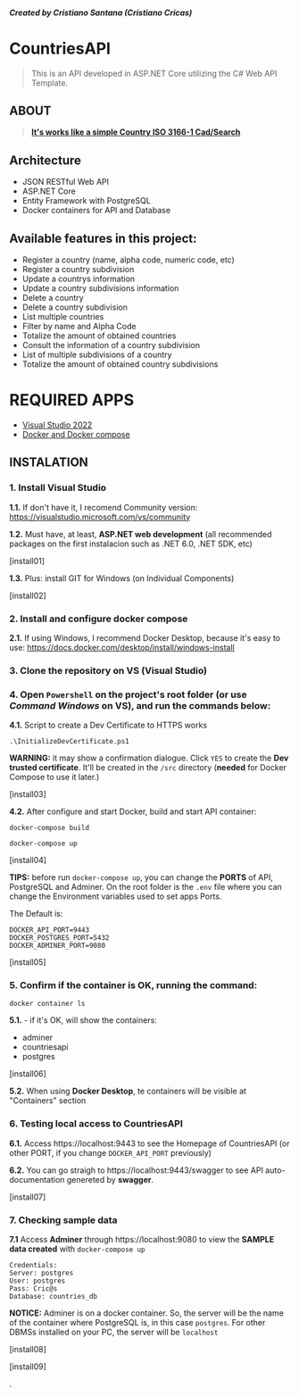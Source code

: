 #### _Created by Cristiano Santana (Cristiano Cricas)_

# CountriesAPI
> This is an API developed in ASP.NET Core utilizing the C# Web API Template.


## ABOUT
> **[It's works like a simple Country ISO 3166-1 Cad/Search](https://en.wikipedia.org/wiki/ISO_3166-1)**


## Architecture
- JSON RESTful Web API
- ASP.NET Core
- Entity Framework with PostgreSQL
- Docker containers for API and Database


## Available features in this project:
- Register a country (name, alpha code, numeric code, etc)
- Register a country subdivision
- Update a countrys information
- Update a country subdivisions information
- Delete a country
- Delete a country subdivision
- List multiple countries
- Filter by name and Alpha Code
- Totalize the amount of obtained countries
- Consult the information of a country subdivision
- List of multiple subdivisions of a country
- Totalize the amount of obtained country subdivisions


# REQUIRED APPS
* [Visual Studio 2022](https://visualstudio.microsoft.com/downloads/)
* [Docker and Docker compose](https://docs.docker.com/compose/) 



## INSTALATION

### 1. Install Visual Studio
**1.1.** If don't have it, I recomend Community version: https://visualstudio.microsoft.com/vs/community

**1.2.** Must have, at least, **ASP.NET web development** (all recommended packages on the first instalacion such as .NET 6.0, .NET SDK, etc)

[install01]

**1.3.** Plus: install GIT for Windows (on Individual Components)

[install02]


### 2. Install and configure docker compose 
**2.1.** If using Windows, I recommend Docker Desktop, because it's easy to use: https://docs.docker.com/desktop/install/windows-install


### 3. Clone the repository on VS (Visual Studio)


### 4. Open ``Powershell`` on the project's root folder (or use *Command Windows* on VS), and run the commands below:

**4.1.** Script to create a Dev Certificate to HTTPS works

```
.\InitializeDevCertificate.ps1
```

**WARNING:** it may show a confirmation dialogue. Click ``YES`` to create the **Dev trusted certificate**. It'll be created in the ``/src`` directory (**needed** for Docker Compose to use it later.)

[install03]

**4.2.** After configure and start Docker, build and start API container:

```
docker-compose build
```
```
docker-compose up
```
[install04]

**TIPS:** before run ``docker-compose up``, you can change the **PORTS** of API, PostgreSQL and Adminer.
On the root folder is the ``.env`` file where you can change the Environment variables used to set apps Ports.

The Default is:
```
DOCKER_API_PORT=9443
DOCKER_POSTGRES_PORT=5432
DOCKER_ADMINER_PORT=9080
```
[install05]

### 5. Confirm if the container is OK, running the command:
```
docker container ls
```

**5.1.** - if it's OK, will show the containers:
- adminer
- countriesapi
- postgres

[install06]

**5.2.** When using **Docker Desktop**, te containers will be visible at "Containers" section


### 6. Testing local access to CountriesAPI

**6.1.** Access https://localhost:9443 to see the Homepage of CountriesAPI (or other PORT, if you change ``DOCKER_API_PORT`` previously)

**6.2.** You can go straigh to https://localhost:9443/swagger to see API auto-documentation genereted by **swagger**.

[install07]


### 7. Checking sample data

**7.1** Access **Adminer** through https://localhost:9080 to view the **SAMPLE data created** with ``docker-compose up``
```
Credentials:
Server: postgres
User: postgres
Pass: Cric@s
Database: countries_db
```

**NOTICE:** Adminer is on a docker container. So, the server will be the name of the container where PostgreSQL is, in this case ``postgres``. For other DBMSs installed on your PC, the server will be ``localhost``

[install08]

[install09]

.
